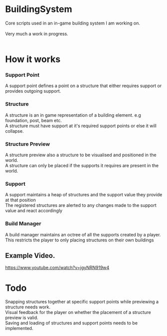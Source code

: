 # BuildingSystem

Core scripts used in an in-game building system I am working on. </br>
</br>
Very much a work in progress.</br>
</br>

# How it works

### Support Point
A support point defines a point on a structure that either requires support or provides outgoing support.

### Structure
A structure is an in game representation of a building element. e.g foundation, post, beam etc.</br>
A structure must have support at it's required support points or else it will collapse.

### Structure Preview
A structure preview also a structure to be visualised and positioned in the world.</br>
A structure can only be placed if the supports it requires are present in the world.

### Support
A support maintains a heap of structures and the support value they provide at that position</br>
The registered structures are alerted to any changes made to the support value and react accordingly

### Build Manager
A build manager maintains an octree of all the supports created by a player.</br>
This restricts the player to only placing structures on their own buildings

## Example Video.
https://www.youtube.com/watch?v=jgyNRN919w4

# Todo

Snapping structures together at specific support points while previewing a structure needs work. </br>
Visual feedback for the player on whether the placement of a structure preview is valid. </br>
Saving and loading of structures and support points needs to be implemented. </br>
